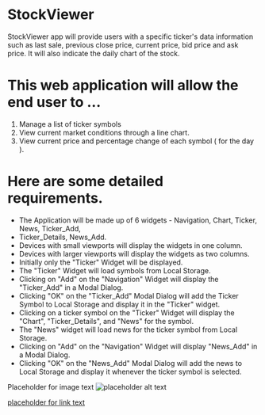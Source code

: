# StockViewer
StockViewer app will provide users with a specific ticker's data information such as last sale, previous close price, current price, bid price and ask price.  It will also indicate the daily chart of the stock.

# This web application will allow the end user to ...

1. Manage a list of ticker symbols
2. View current market conditions through a line chart.
3. View current price and percentage change of each symbol ( for the day ).

# Here are some detailed requirements.

* The Application will be made up of 6 widgets - Navigation, Chart, Ticker, News, Ticker_Add,
* Ticker_Details, News_Add.
* Devices with small viewports will display the widgets in one column.
* Devices with larger viewports will display the widgets as two columns.
* Initially only the "Ticker" Widget will be displayed.
* The "Ticker" Widget will load symbols from Local Storage.
* Clicking on "Add" on the "Navigation" Widget will display the "Ticker_Add" in a Modal Dialog.
* Clicking "OK" on the "Ticker_Add" Modal Dialog will add the Ticker Symbol to Local Storage and display it in the "Ticker" widget.
* Clicking on a ticker symbol on the "Ticker" Widget will display the "Chart", "Ticker_Details", and "News" for the symbol.
* The "News" widget will load news for the ticker symbol from Local Storage.
* Clicking on "Add" on the "Navigation" Widget will display "News_Add" in a Modal Dialog.
* Clicking "OK" on the "News_Add" Modal Dialog will add the news to Local Storage and display it whenever the ticker symbol is selected.

Placeholder for image text
![placeholder alt text ](place/holder/for/image/path)

[placeholder for link text ](https://github.com/.git)